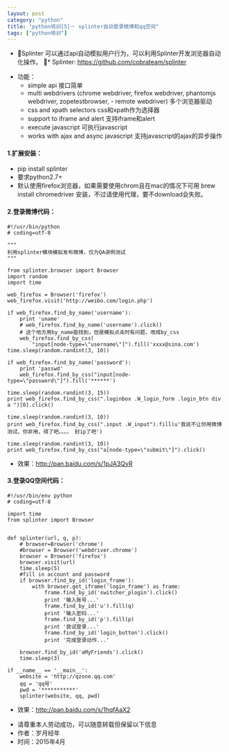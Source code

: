 ```yaml
---
layout: post
category: "python"
title: "python培训[5]－ splinter自动登录微博和qq空间"
tags: ["python培训"]
---
```

* Splinter 可以通过api自动模拟用户行为，可以利用Splinter开发浏览器自动化操作。
* Splinter:  <https://github.com/cobrateam/splinter>
- 功能：
	- simple api 接口简单
	- multi webdrivers (chrome webdriver, firefox webdriver, phantomjs webdriver, zopetestbrowser, - remote webdriver) 多个浏览器驱动
	- css and xpath selectors css和xpath作为选择器
	- support to iframe and alert 支持iframe和alert
	- execute javascript 可执行javascript
	- works with ajax and async javascript 支持javascript的ajax的异步操作


#### 1.扩展安装：
* pip install splinter
* 要求python2.7+ 
* 默认使用firefox浏览器，如果需要使用chrom且在mac的情况下可用 brew install chromedriver 安装，不过请使用代理，要不download会失败。


#### 2.登录微博代码：

```
#!/usr/bin/python
# coding=utf-8

"""
利用splinter模块模拟发布微博，仅为QA讲例测试
"""

from splinter.browser import Browser
import random
import time

web_firefox = Browser('firefox')
web_firefox.visit('http://weibo.com/login.php')

if web_firefox.find_by_name('username'):
    print 'uname'
    # web_firefox.find_by_name('username').click()
    # 这个地方用by_name能找到，但是模拟点击时有问题，改成by_css
    web_firefox.find_by_css(
        "input[node-type=\"username\"]").fill('xxxx@sina.com')
time.sleep(random.randint(3, 10))

if web_firefox.find_by_name('password'):
    print 'passwd'
    web_firefox.find_by_css("input[node-type=\"password\"]").fill('******')
    
time.sleep(random.randint(3, 15))
print web_firefox.find_by_css(".loginbox .W_login_form .login_btn div a ")[0].click()

time.sleep(random.randint(3, 10))
print web_firefox.find_by_css(".input .W_input").fill(u'我说不让你用微博测试，你非用，得了吧。。。。 封ip了吧')

time.sleep(random.randint(3, 10))
print web_firefox.find_by_css("a[node-type=\"submit\"]").click()

```
* 效果：<http://pan.baidu.com/s/1pJA3QyR>

#### 3.登录QQ空间代码：

```
#!/usr/bin/env python
# coding=utf-8

import time
from splinter import Browser


def splinter(url, q, p):
    # browser=Browser('chrome')
    #browser = Browser('webdriver.chrome')
    browser = Browser('firefox')
    browser.visit(url)
    time.sleep(5)
    #fill in account and password
    if browser.find_by_id('login_frame'):
        with browser.get_iframe('login_frame') as frame:
            frame.find_by_id('switcher_plogin').click()
            print '输入账号...'
            frame.find_by_id('u').fill(q)
            print '输入密码...'
            frame.find_by_id('p').fill(p)
            print '尝试登录...'
            frame.find_by_id('login_button').click()
            print '完成登录动作...'

    browser.find_by_id('aMyFriends').click()
    time.sleep(3)

if __name__ == '__main__':
    website = 'http://qzone.qq.com'
    qq = 'qq号'
    pwd = '***********'
    splinter(website, qq, pwd)
```
* 效果：<http://pan.baidu.com/s/1hqfAaX2>
>
- 请尊重本人劳动成功，可以随意转载但保留以下信息 
- 作者：岁月经年 
- 时间：2015年4月
